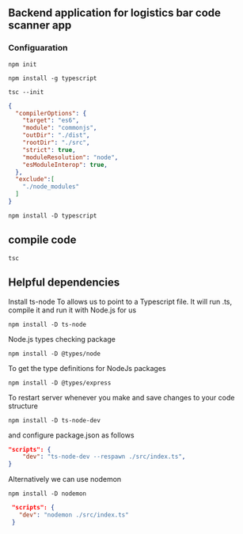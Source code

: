 ## Backend application for logistics bar code scanner app

### Configuaration
``npm init``

```npm install -g typescript```

```tsc --init```

```json
{
  "compilerOptions": {                        
    "target": "es6",                               
    "module": "commonjs",                           
    "outDir": "./dist",                             
    "rootDir": "./src",                             
    "strict": true,
    "moduleResolution": "node",
    "esModuleInterop": true,                       
  },
  "exclude":[
    "./node_modules"
  ]
}
```

```npm install -D typescript```


## compile code

```tsc```

## Helpful dependencies

Install ts-node To allows us to point to a Typescript file. It will run .ts, compile it and run it with Node.js for us

```npm install -D ts-node```

Node.js types checking package

```npm install -D @types/node```

To get the type definitions for NodeJs packages

```npm install -D @types/express```


To restart server whenever you make and save changes to your code structure

```npm install -D ts-node-dev```

and configure package.json as follows

```json
"scripts": {
    "dev": "ts-node-dev --respawn ./src/index.ts",
}
```

Alternatively we can use nodemon

```npm install -D nodemon```
```json
 "scripts": {
   "dev": "nodemon ./src/index.ts"
 }
 ```
